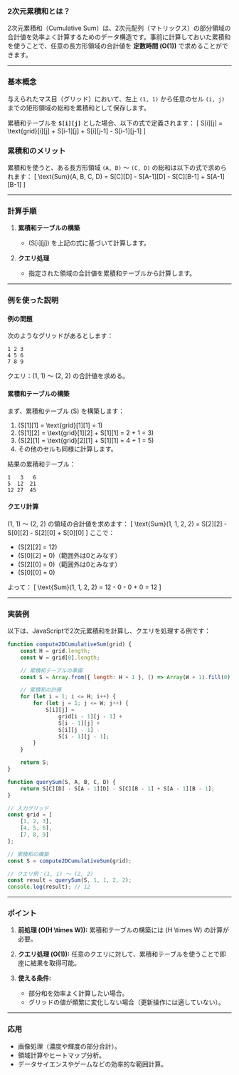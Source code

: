### **2次元累積和とは？**
2次元累積和（Cumulative Sum）は、2次元配列（マトリックス）の部分領域の合計値を効率よく計算するためのデータ構造です。事前に計算しておいた累積和を使うことで、任意の長方形領域の合計値を **定数時間 \(O(1)\)** で求めることができます。

---

### **基本概念**
与えられたマス目（グリッド）において、左上 `(1, 1)` から任意のセル `(i, j)` までの矩形領域の総和を累積和として保存します。

累積和テーブルを **`S[i][j]`** とした場合、以下の式で定義されます：
\[
S[i][j] = \text{grid}[i][j] + S[i-1][j] + S[i][j-1] - S[i-1][j-1]
\]

### **累積和のメリット**
累積和を使うと、ある長方形領域 `(A, B)` ～ `(C, D)` の総和は以下の式で求められます：
\[
\text{Sum}(A, B, C, D) = S[C][D] - S[A-1][D] - S[C][B-1] + S[A-1][B-1]
\]

---

### **計算手順**
1. **累積和テーブルの構築**
   - \(S[i][j]\) を上記の式に基づいて計算します。

2. **クエリ処理**
   - 指定された領域の合計値を累積和テーブルから計算します。

---

### **例を使った説明**

#### **例の問題**
次のようなグリッドがあるとします：
```
1 2 3
4 5 6
7 8 9
```
クエリ：(1, 1) ～ (2, 2) の合計値を求める。

#### **累積和テーブルの構築**
まず、累積和テーブル \(S\) を構築します：

1. \(S[1][1] = \text{grid}[1][1] = 1\)
2. \(S[1][2] = \text{grid}[1][2] + S[1][1] = 2 + 1 = 3\)
3. \(S[2][1] = \text{grid}[2][1] + S[1][1] = 4 + 1 = 5\)
4. その他のセルも同様に計算します。

結果の累積和テーブル：
```
1   3   6
5  12  21
12 27  45
```

#### **クエリ計算**
(1, 1) ～ (2, 2) の領域の合計値を求めます：
\[
\text{Sum}(1, 1, 2, 2) = S[2][2] - S[0][2] - S[2][0] + S[0][0]
\]
ここで：
- \(S[2][2] = 12\)
- \(S[0][2] = 0\)（範囲外は0とみなす）
- \(S[2][0] = 0\)（範囲外は0とみなす）
- \(S[0][0] = 0\)

よって：
\[
\text{Sum}(1, 1, 2, 2) = 12 - 0 - 0 + 0 = 12
\]

---

### **実装例**
以下は、JavaScriptで2次元累積和を計算し、クエリを処理する例です：

```javascript
function compute2DCumulativeSum(grid) {
    const H = grid.length;
    const W = grid[0].length;

    // 累積和テーブルの準備
    const S = Array.from({ length: H + 1 }, () => Array(W + 1).fill(0));

    // 累積和の計算
    for (let i = 1; i <= H; i++) {
        for (let j = 1; j <= W; j++) {
            S[i][j] =
                grid[i - 1][j - 1] +
                S[i - 1][j] +
                S[i][j - 1] -
                S[i - 1][j - 1];
        }
    }

    return S;
}

function querySum(S, A, B, C, D) {
    return S[C][D] - S[A - 1][D] - S[C][B - 1] + S[A - 1][B - 1];
}

// 入力グリッド
const grid = [
    [1, 2, 3],
    [4, 5, 6],
    [7, 8, 9]
];

// 累積和の構築
const S = compute2DCumulativeSum(grid);

// クエリ例：(1, 1) ～ (2, 2)
const result = querySum(S, 1, 1, 2, 2);
console.log(result); // 12
```

---

### **ポイント**
1. **前処理 \(O(H \times W)\):**
   累積和テーブルの構築には \(H \times W\) の計算が必要。

2. **クエリ処理 \(O(1)\):**
   任意のクエリに対して、累積和テーブルを使うことで即座に結果を取得可能。

3. **使える条件:**
   - 部分和を効率よく計算したい場合。
   - グリッドの値が頻繁に変化しない場合（更新操作には適していない）。

---

### **応用**
- 画像処理（濃度や輝度の部分合計）。
- 領域計算やヒートマップ分析。
- データサイエンスやゲームなどの効率的な範囲計算。